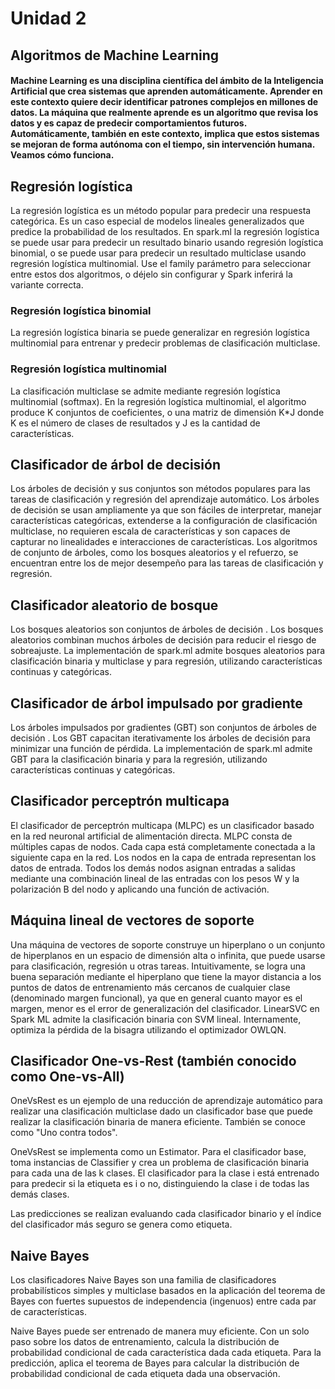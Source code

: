 # Unidad 2

## Algoritmos de Machine Learning

#### Machine Learning es una disciplina científica del ámbito de la Inteligencia Artificial que crea sistemas que aprenden automáticamente. Aprender en este contexto quiere decir identificar patrones complejos en millones de datos. La máquina que realmente aprende es un algoritmo que revisa los datos y es capaz de predecir comportamientos futuros. Automáticamente, también en este contexto, implica que estos sistemas se mejoran de forma autónoma con el tiempo, sin intervención humana. Veamos cómo funciona.

## Regresión logística

La regresión logística es un método popular para predecir una respuesta categórica. Es un caso especial de modelos lineales generalizados que predice la probabilidad de los resultados. En spark.ml la regresión logística se puede usar para predecir un resultado binario usando regresión logística binomial, o se puede usar para predecir un resultado multiclase usando regresión logística multinomial. Use el family parámetro para seleccionar entre estos dos algoritmos, o déjelo sin configurar y Spark inferirá la variante correcta.

### Regresión logística binomial

La regresión logística binaria se puede generalizar en regresión logística multinomial para entrenar y predecir problemas de clasificación multiclase.

### Regresión logística multinomial

La clasificación multiclase se admite mediante regresión logística multinomial (softmax). En la regresión logística multinomial, el algoritmo produce K conjuntos de coeficientes, o una matriz de dimensión K*J donde K es el número de clases de resultados y J es la cantidad de características.

## Clasificador de árbol de decisión

Los árboles de decisión y sus conjuntos son métodos populares para las tareas de clasificación y regresión del aprendizaje automático. Los árboles de decisión se usan ampliamente ya que son fáciles de interpretar, manejar características categóricas, extenderse a la configuración de clasificación multiclase, no requieren escala de características y son capaces de capturar no linealidades e interacciones de características. Los algoritmos de conjunto de árboles, como los bosques aleatorios y el refuerzo, se encuentran entre los de mejor desempeño para las tareas de clasificación y regresión.

## Clasificador aleatorio de bosque

Los bosques aleatorios son conjuntos de árboles de decisión . Los bosques aleatorios combinan muchos árboles de decisión para reducir el riesgo de sobreajuste. La implementación de spark.ml admite bosques aleatorios para clasificación binaria y multiclase y para regresión, utilizando características continuas y categóricas.

## Clasificador de árbol impulsado por gradiente

Los árboles impulsados por gradientes (GBT) son conjuntos de árboles de decisión . Los GBT capacitan iterativamente los árboles de decisión para minimizar una función de pérdida. La implementación de spark.ml admite GBT para la clasificación binaria y para la regresión, utilizando características continuas y categóricas.

## Clasificador perceptrón multicapa

El clasificador de perceptrón multicapa (MLPC) es un clasificador basado en la red neuronal artificial de alimentación directa. MLPC consta de múltiples capas de nodos. Cada capa está completamente conectada a la siguiente capa en la red. Los nodos en la capa de entrada representan los datos de entrada. Todos los demás nodos asignan entradas a salidas mediante una combinación lineal de las entradas con los pesos W y la polarización B del nodo y aplicando una función de activación.

## Máquina lineal de vectores de soporte

Una máquina de vectores de soporte construye un hiperplano o un conjunto de hiperplanos en un espacio de dimensión alta o infinita, que puede usarse para clasificación, regresión u otras tareas. Intuitivamente, se logra una buena separación mediante el hiperplano que tiene la mayor distancia a los puntos de datos de entrenamiento más cercanos de cualquier clase (denominado margen funcional), ya que en general cuanto mayor es el margen, menor es el error de generalización del clasificador. LinearSVC en Spark ML admite la clasificación binaria con SVM lineal. Internamente, optimiza la pérdida de la bisagra utilizando el optimizador OWLQN.

## Clasificador One-vs-Rest (también conocido como One-vs-All)

OneVsRest es un ejemplo de una reducción de aprendizaje automático para realizar una clasificación multiclase dado un clasificador base que puede realizar la clasificación binaria de manera eficiente. También se conoce como "Uno contra todos".

OneVsRest se implementa como un Estimator. Para el clasificador base, toma instancias de Classifier y crea un problema de clasificación binaria para cada una de las k clases. El clasificador para la clase i está entrenado para predecir si la etiqueta es i o no, distinguiendo la clase i de todas las demás clases.

Las predicciones se realizan evaluando cada clasificador binario y el índice del clasificador más seguro se genera como etiqueta.

## Naive Bayes

Los clasificadores Naive Bayes son una familia de clasificadores probabilísticos simples y multiclase basados ​​en la aplicación del teorema de Bayes con fuertes supuestos de independencia (ingenuos) entre cada par de características.

Naive Bayes puede ser entrenado de manera muy eficiente. Con un solo paso sobre los datos de entrenamiento, calcula la distribución de probabilidad condicional de cada característica dada cada etiqueta. Para la predicción, aplica el teorema de Bayes para calcular la distribución de probabilidad condicional de cada etiqueta dada una observación.
